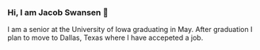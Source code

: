 ### Hi, I am Jacob Swansen 👋

I am a senior at the University of Iowa graduating in May. After graduation I plan to move to Dallas, Texas where I have accepeted a job.
